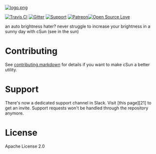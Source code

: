[![logo.png][3]][2]

[![Travis CI][5]][4] [![Gitter][17]][18] [![Support](https://supporter.60devs.com/api/b/f4co3kmopd9mngbzjgn6ymbug)](https://supporter.60devs.com/give/f4co3kmopd9mngbzjgn6ymbug) [![Patreon][19]][20][![Open Source Love](https://badges.frapsoft.com/os/v1/open-source.svg?v=103)](https://github.com/ellerbrock/open-source-badges/)


an auto brightness hater? never struggle to increase your brightness in a sunny day with cSun (see in the sun)
# Contributing

See [contributing.markdown][14] for details if you want to make cSun a better utility.

# Support

There's now a dedicated support channel in Slack. Visit [this page][21] to get an invite. Support requests won't be handled through the repository anymore.

# License

Apache License 2.0

[1]: https://github.com/bevacqua/dragula/blob/master/resources/demo.png
[2]: https://github.com/hamedbaatour/cSun
[3]: http://i.imgur.com/yv0LEqA.jpg
[4]: https://travis-ci.org/hamedbaatour/cSun
[5]: https://travis-ci.org/hamedbaatour/cSun.svg

[14]: https://github.com/bevacqua/dragula/blob/master/.github/contributing.markdown
[17]: https://badges.gitter.im/Join%20Chat.svg
[18]: https://gitter.im/csun-app/Lobby?utm_source=share-link&utm_medium=link&utm_campaign=share-link
[19]: https://rawgit.com/bevacqua/dragula/master/resources/patreon.svg
[20]: https://patreon.com/hamedb

